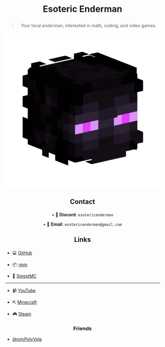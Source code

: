 # <p align="center"> Esoteric Enderman </p>

> <p align="center"> Your local enderman, interested in math, coding, and video games. </p>

<img alt="My profile picture." src="Assets/Profile Picture.png">

## <p align="center"> Contact </p>

<p align="center"> &bull; 💬 <b>Discord</b>: <code>esotericenderman</code> </p>

<p align="center"> &bull; 📧 <b>Email</b>: <code>esotericenderman@gmail.com</code> </p>

## <p align="center"> Links </p>

- 💻 [GitHub](https://www.github.com/EsotericEnderman)

- 📦 [npm](https://www.npmjs.com/~esotericenderman)

- 🧱 [SpigotMC](https://www.spigotmc.org/members/esotericenderman.2123396/)

___

- 📹 [YouTube](https://www.youtube.com/@esotericenderman)

- ⛏️ [Minecraft](https://namemc.com/profile/EsotericEnderman.1)

- 🎮 [Steam](https://steamcommunity.com/id/esotericenderman/)

### <p align="center"> Friends </p>

- [@rolyPolyVole](https://github.com/rolyPolyVole)
